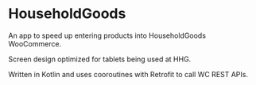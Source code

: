 # HouseholdGoods
An app to speed up entering products into HouseholdGoods WooCommerce. 

Screen design optimized for tablets being used at HHG.

Written in Kotlin and uses cooroutines with Retrofit to call WC REST APIs.
